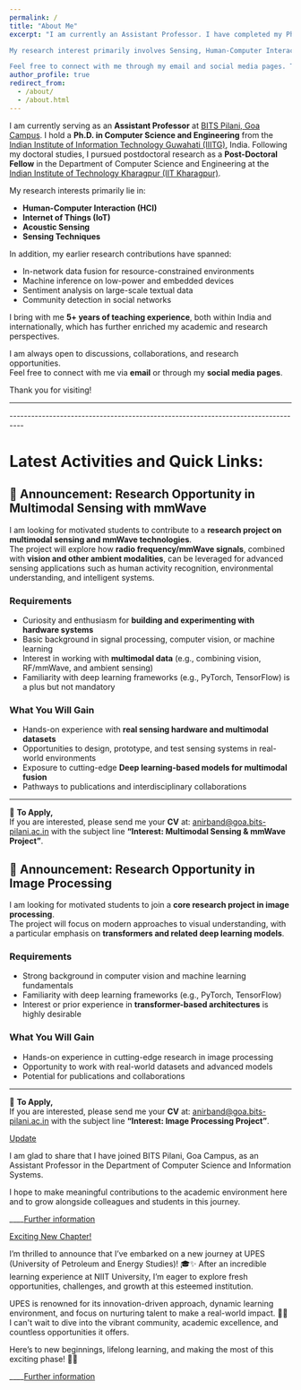```yaml
---
permalink: /
title: "About Me"
excerpt: "I am currently an Assistant Professor. I have completed my Ph.D. in Computer Science and Engineering from the Indian Institute of Information Technology, Guwahati, India. Post Ph.D., I have worked as a Post-Doctoral Fellow at the Ubiquitous Networked Systems Lab (UbiNet) at the Indian Institute of Technology Kharagpur. 

My research interest primarily involves Sensing, Human-Computer Interaction, Acoustic sensing, and the Internet of Things. My earlier research works addressed in-network data fusion, machine inference on low-power devices, sentiment analysis on textual data, and detecting communities in social networks. Apart from that, I have 5+ years of teaching experience both abroad and within the country. 

Feel free to connect with me through my email and social media pages. Thank you"
author_profile: true
redirect_from: 
  - /about/
  - /about.html
---
```


I am currently serving as an **Assistant Professor** at [BITS Pilani, Goa Campus](https://www.bits-pilani.ac.in/goa/). I hold a **Ph.D. in Computer Science and Engineering** from the [Indian Institute of Information Technology Guwahati (IIITG)](https://www.iiitg.ac.in), India. Following my doctoral studies, I pursued postdoctoral research as a **Post-Doctoral Fellow** in the Department of Computer Science and Engineering at the [Indian Institute of Technology Kharagpur (IIT Kharagpur)](http://www.iitkgp.ac.in).  

My research interests primarily lie in:   
- **Human-Computer Interaction (HCI)**
- **Internet of Things (IoT)**
- **Acoustic Sensing**  
- **Sensing Techniques**   

In addition, my earlier research contributions have spanned:  
- In-network data fusion for resource-constrained environments  
- Machine inference on low-power and embedded devices  
- Sentiment analysis on large-scale textual data  
- Community detection in social networks  

I bring with me **5+ years of teaching experience**, both within India and internationally, which has further enriched my academic and research perspectives.  

I am always open to discussions, collaborations, and research opportunities.  
Feel free to connect with me via **email** or through my **social media pages**.  

Thank you for visiting!  

<hr class="thick-hr">
----------------------------------------------------------------------------------

Latest Activities and Quick Links:
======
## 📢 Announcement: Research Opportunity in Multimodal Sensing with mmWave

I am looking for motivated students to contribute to a **research project on multimodal sensing and mmWave technologies**.  
The project will explore how **radio frequency/mmWave signals**, combined with **vision and other ambient modalities**, can be leveraged for advanced sensing applications such as human activity recognition, environmental understanding, and intelligent systems.  

### Requirements
- Curiosity and enthusiasm for **building and experimenting with hardware systems**  
- Basic background in signal processing, computer vision, or machine learning  
- Interest in working with **multimodal data** (e.g., combining vision, RF/mmWave, and ambient sensing)  
- Familiarity with deep learning frameworks (e.g., PyTorch, TensorFlow) is a plus but not mandatory  

### What You Will Gain
- Hands-on experience with **real sensing hardware and multimodal datasets**  
- Opportunities to design, prototype, and test sensing systems in real-world environments  
- Exposure to cutting-edge **Deep learning-based models for multimodal fusion**  
- Pathways to publications and interdisciplinary collaborations  

---

📩 **To Apply,**  
If you are interested, please send me your **CV** at: [anirband@goa.bits-pilani.ac.in](mailto:anirband@goa.bits-pilani.ac.in) with the subject line **“Interest: Multimodal Sensing & mmWave Project”**.


## 📢 Announcement: Research Opportunity in Image Processing

I am looking for motivated students to join a **core research project in image processing**.  
The project will focus on modern approaches to visual understanding, with a particular emphasis on **transformers and related deep learning models**.  

### Requirements
- Strong background in computer vision and machine learning fundamentals  
- Familiarity with deep learning frameworks (e.g., PyTorch, TensorFlow)  
- Interest or prior experience in **transformer-based architectures** is highly desirable  

### What You Will Gain
- Hands-on experience in cutting-edge research in image processing  
- Opportunity to work with real-world datasets and advanced models  
- Potential for publications and collaborations  

---

📩 **To Apply,**  
If you are interested, please send me your **CV** at: [anirband@goa.bits-pilani.ac.in](mailto:anirband@goa.bits-pilani.ac.in) with the subject line **“Interest: Image Processing Project”**.





[Update](https://www.bits-pilani.ac.in/goa/)

I am glad to share that I have joined BITS Pilani, Goa Campus, as an Assistant Professor in the Department of Computer Science and Information Systems.

I hope to make meaningful contributions to the academic environment here and to grow alongside colleagues and students in this journey.

____[Further information](https://www.bits-pilani.ac.in/goa/)




[Exciting New Chapter!](upes.ac.in)

I’m thrilled to announce that I’ve embarked on a new journey at UPES (University of Petroleum and Energy Studies)! 🎓✨ After an incredible learning experience at NIIT University, I’m eager to explore fresh opportunities, challenges, and growth at this esteemed institution.

UPES is renowned for its innovation-driven approach, dynamic learning environment, and focus on nurturing talent to make a real-world impact. 🚀💡 I can't wait to dive into the vibrant community, academic excellence, and countless opportunities it offers.

Here’s to new beginnings, lifelong learning, and making the most of this exciting phase! 🔑💼

  ____[Further information](upes.ac.in)






